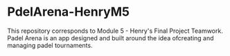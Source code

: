 # PdelArena-HenryM5
This repository corresponds to Module 5 - Henry's Final Project Teamwork. Padel Arena is an app designed and built around the idea of ​​creating and managing padel tournaments.
